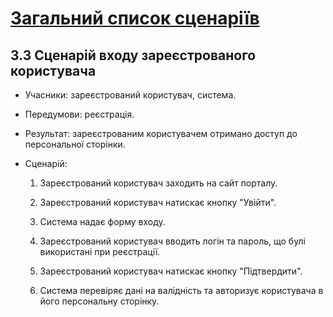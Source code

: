 # [Загальний список сценаріїв](https://github.com/MkZb/ODB/blob/master/doc/requests.md#3-%D1%81%D1%86%D0%B5%D0%BD%D0%B0%D1%80%D1%96%D1%97)
## 3.3 Сценарій входу зареєстрованого користувача

- Учасники: зареєстрований користувач, система.

- Передумови: реєстрація.

- Результат: зареєстрованим користувачем отримано доступ до персональної сторінки.

- Сценарій:

	1. Зареєстрований користувач заходить на сайт порталу.
		
	2. Зареєстрований користувач натискає кнопку "Увійти".
		
	3. Система надає форму входу.
		
	4. Зареєстрований користувач вводить логін та пароль, що булі використані при реєстрації.
	
	5. Зареєстрований користувач натискає кнопку "Підтвердити".
	
	6. Система перевіряє дані на валідність та авторизує користувача в його персональну сторінку.

